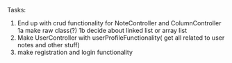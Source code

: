 Tasks:
1. End up with crud functionality for NoteController and ColumnController
1a make raw class(?)
1b decide about linked list or array list
2. Make UserController with userProfileFunctionality( get all related to user notes and other stuff)
3. make registration and login functionality
